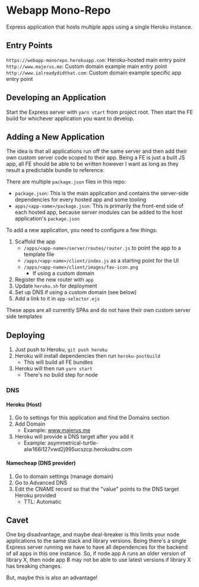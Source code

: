 # Webapp Mono-Repo
Express application that hosts multiple apps using a single Heroku instance.

## Entry Points
`https://webapp-monorepo.herokuapp.com`: Heroku-hosted main entry point
`http://www.majerus.me`: Custom domain example main entry point
`http://www.ialreadydidthat.com`: Custom domain example specific app entry point

## Developing an Application
Start the Express server with `yarn start` from project root. Then start the FE build for whichever application you want to develop.

## Adding a New Application
The idea is that all applications run off the same server and then add their own custom server code scoped to their app. Being a FE is just a built JS app, all FE should be able to be written however I want as long as they result a predictable bundle to reference.

There are multiple `package.json` files in this repo:
* `package.json`: This is the main application and contains the server-side dependencies for every hosted app and some tooling
* `apps/<app-name>/package.json`: This is primarily the front-end side of each hosted app, because server modules can be added to the host application's `package.json`

To add a new application, you need to configure a few things:

1. Scaffold the app
    - `/apps/<app-name>/server/routes/router.js` to point the app to a template file
    - `/apps/<app-name>/client/index.js` as a starting point for the UI
    - `/apps/<app-name>/client/images/fav-icon.png`
        - If using a custom domain
1. Register the new router with `app`
1. Update `heroku.sh` for deployment
1. Set up DNS if using a custom domain (see below)
1. Add a link to it in `app-selector.ejs`

These apps are all currently SPAs and do not have their own custom server side templates

## Deploying
1. Just push to Heroku, `git push heroku`
1. Heroku will install dependencies then run `heroku-postbuild`
    - This will build all FE bundles
1. Heroku will then run `yarn start`
    - There's no build step for node

### DNS

#### Heroku (Host)
1. Go to settings for this application and find the Domains section
1. Add Domain
    - Example: www.majerus.me
1. Heroku will provide a DNS target after you add it
    - Example: asymmetrical-turtle-alw166i127vwd2j995ucszcp.herokudns.com

#### Namecheap (DNS provider)
1. Go to domain settings (manage domain)
1. Go to Advanced DNS
1. Edit the CNAME record so that the "value" points to the DNS target Heroku provided
    - TTL: Automatic

## Cavet
One big disadvantage, and maybe deal-breaker is this limits your node applications to the same stack and library versions. Being there's a single Express server running we have to have all dependencies for the backend of all apps in this one instance. So, if node app A runs an older version of library X, then node app B may not be able to use latest versions if library X has breaking changes.

But, maybe this is also an advantage!
